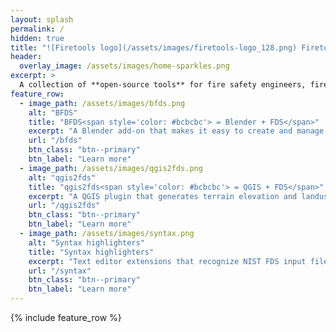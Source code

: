 ```yaml
---
layout: splash
permalink: /
hidden: true
title: "![Firetools logo](/assets/images/firetools-logo_128.png) Firetools"
header:
  overlay_image: /assets/images/home-sparkles.png
excerpt: >
  A collection of **open-source tools** for fire safety engineers, firefighters, researchers, and students.
feature_row:
  - image_path: /assets/images/bfds.png
    alt: "BFDS"
    title: "BFDS<span style='color: #bcbcbc'> = Blender + FDS</span>"
    excerpt: "A Blender add-on that makes it easy to create and manage NIST FDS models, and their geometries."
    url: "/bfds"
    btn_class: "btn--primary"
    btn_label: "Learn more"
  - image_path: /assets/images/qgis2fds.png
    alt: "qgis2fds"
    title: "qgis2fds<span style='color: #bcbcbc'> = QGIS + FDS</span>"
    excerpt: "A QGIS plugin that generates terrain elevation and landuse for NIST FDS wildfire or atmospheric pollutants dispersion simulations."
    url: "/qgis2fds"
    btn_class: "btn--primary"
    btn_label: "Learn more"
  - image_path: /assets/images/syntax.png
    alt: "Syntax highlighters"
    title: "Syntax highlighters"
    excerpt: "Text editor extensions that recognize NIST FDS input file syntax and automatically apply colors and styles to keywords and parameters."
    url: "/syntax"
    btn_class: "btn--primary"
    btn_label: "Learn more"      
---
```


{% include feature_row %}